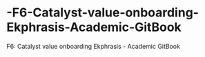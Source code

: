 # -F6-Catalyst-value-onboarding-Ekphrasis-Academic-GitBook
 F6: Catalyst value onboarding Ekphrasis - Academic GitBook
